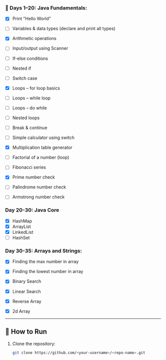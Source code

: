 

### 📘 Days 1–20: Java Fundamentals:
- [x] Print "Hello World"  
- [ ] Variables & data types (declare and print all types)  
- [x] Arithmetic operations  
- [ ] Input/output using Scanner  
- [ ] If-else conditions  
- [ ] Nested if  
- [ ] Switch case  
- [x] Loops – for loop basics  
- [ ] Loops – while loop  
- [ ] Loops – do while  
- [ ] Nested loops  
- [ ] Break & continue  
- [ ] Simple calculator using switch  
- [x] Multiplication table generator  
- [ ] Factorial of a number (loop)  
- [ ] Fibonacci series  
- [x] Prime number check  
- [ ] Palindrome number check  
- [ ] Armstrong number check  


### Day 20-30: Java Core
- [x] HashMap
- [x] ArrayList
- [x] LinkedList
- [ ] HashSet

### Day 30-35: Arrays and Strings:
 - [x] Finding the max number in array
 - [x] Finding the lowest number in array
 - [x] Binary Search
 - [x] Linear Search
 - [x] Reverse Array
 - [x] 2d Array
 


---

## 🔧 How to Run

1. Clone the repository:
   ```bash
   git clone https://github.com/<your-username>/<repo-name>.git

